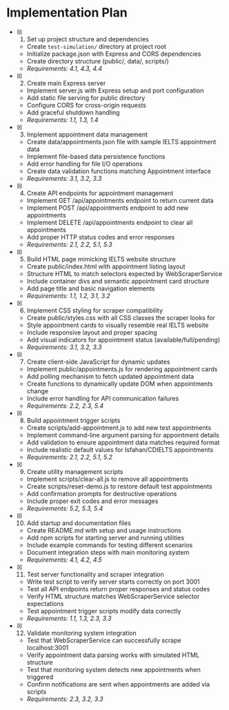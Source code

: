 # Implementation Plan

- [x] 1. Set up project structure and dependencies
  - Create `test-simulation/` directory at project root
  - Initialize package.json with Express and CORS dependencies
  - Create directory structure (public/, data/, scripts/)
  - _Requirements: 4.1, 4.3, 4.4_

- [x] 2. Create main Express server
  - Implement server.js with Express setup and port configuration
  - Add static file serving for public directory
  - Configure CORS for cross-origin requests
  - Add graceful shutdown handling
  - _Requirements: 1.1, 1.3, 1.4_

- [x] 3. Implement appointment data management
  - Create data/appointments.json file with sample IELTS appointment data
  - Implement file-based data persistence functions
  - Add error handling for file I/O operations
  - Create data validation functions matching Appointment interface
  - _Requirements: 3.1, 3.2, 3.3_

- [x] 4. Create API endpoints for appointment management
  - Implement GET /api/appointments endpoint to return current data
  - Implement POST /api/appointments endpoint to add new appointments
  - Implement DELETE /api/appointments endpoint to clear all appointments
  - Add proper HTTP status codes and error responses
  - _Requirements: 2.1, 2.2, 5.1, 5.3_

- [x] 5. Build HTML page mimicking IELTS website structure
  - Create public/index.html with appointment listing layout
  - Structure HTML to match selectors expected by WebScraperService
  - Include container divs and semantic appointment card structure
  - Add page title and basic navigation elements
  - _Requirements: 1.1, 1.2, 3.1, 3.2_

- [x] 6. Implement CSS styling for scraper compatibility
  - Create public/styles.css with all CSS classes the scraper looks for
  - Style appointment cards to visually resemble real IELTS website
  - Include responsive layout and proper spacing
  - Add visual indicators for appointment status (available/full/pending)
  - _Requirements: 3.1, 3.2, 3.3_

- [x] 7. Create client-side JavaScript for dynamic updates
  - Implement public/appointments.js for rendering appointment cards
  - Add polling mechanism to fetch updated appointment data
  - Create functions to dynamically update DOM when appointments change
  - Include error handling for API communication failures
  - _Requirements: 2.2, 2.3, 5.4_

- [x] 8. Build appointment trigger scripts
  - Create scripts/add-appointment.js to add new test appointments
  - Implement command-line argument parsing for appointment details
  - Add validation to ensure appointment data matches required format
  - Include realistic default values for Isfahan/CDIELTS appointments
  - _Requirements: 2.1, 2.2, 5.1, 5.2_

- [x] 9. Create utility management scripts
  - Implement scripts/clear-all.js to remove all appointments
  - Create scripts/reset-demo.js to restore default test appointments
  - Add confirmation prompts for destructive operations
  - Include proper exit codes and error messages
  - _Requirements: 5.2, 5.3, 5.4_

- [x] 10. Add startup and documentation files
  - Create README.md with setup and usage instructions
  - Add npm scripts for starting server and running utilities
  - Include example commands for testing different scenarios
  - Document integration steps with main monitoring system
  - _Requirements: 4.1, 4.2, 4.5_

- [x] 11. Test server functionality and scraper integration
  - Write test script to verify server starts correctly on port 3001
  - Test all API endpoints return proper responses and status codes
  - Verify HTML structure matches WebScraperService selector expectations
  - Test appointment trigger scripts modify data correctly
  - _Requirements: 1.1, 1.3, 2.3, 3.3_

- [x] 12. Validate monitoring system integration
  - Test that WebScraperService can successfully scrape localhost:3001
  - Verify appointment data parsing works with simulated HTML structure
  - Test that monitoring system detects new appointments when triggered
  - Confirm notifications are sent when appointments are added via scripts
  - _Requirements: 2.3, 3.2, 3.3_